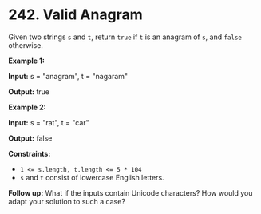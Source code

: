 # 242. Valid Anagram

Given two strings `s` and `t`, return `true` if `t` is an anagram of `s`, and `false` otherwise.

**Example 1:**

**Input:** s = "anagram", t = "nagaram"

**Output:** true

**Example 2:**

**Input:** s = "rat", t = "car"

**Output:** false

**Constraints:**

-   `1 <= s.length, t.length <= 5 * 104`
-   `s` and `t` consist of lowercase English letters.

**Follow up:** What if the inputs contain Unicode characters? How would you adapt your solution to such a case?